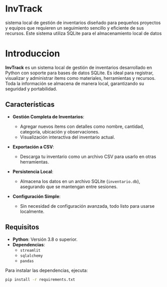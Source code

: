# InvTrack
sistema local de gestión de inventarios diseñado para pequeños proyectos y equipos que requieren un seguimiento sencillo y eficiente de sus recursos. Este sistema utiliza SQLite para el almacenamiento local de datos
# Introduccion

**InvTrack** es un sistema local de gestión de inventarios desarrollado en Python con soporte para bases de datos SQLite. Es ideal para registrar, visualizar y administrar ítems como materiales, herramientas y recursos. Toda la información se almacena de manera local, garantizando su seguridad y portabilidad.

## Características

- **Gestión Completa de Inventarios**:
  - Agregar nuevos ítems con detalles como nombre, cantidad, categoría, ubicación y observaciones.
  - Visualización interactiva del inventario actual.

- **Exportación a CSV**:
  - Descarga tu inventario como un archivo CSV para usarlo en otras herramientas.

- **Persistencia Local**:
  - Almacena los datos en un archivo SQLite (`inventario.db`), asegurando que se mantengan entre sesiones.

- **Configuración Simple**:
  - Sin necesidad de configuración avanzada, todo listo para usarse localmente.

## Requisitos

- **Python**: Versión 3.8 o superior.
- **Dependencias**:
  - `streamlit`
  - `sqlalchemy`
  - `pandas`

Para instalar las dependencias, ejecuta:
```bash
pip install -r requirements.txt
